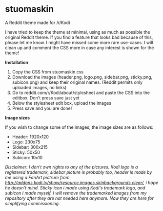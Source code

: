 # stuomaskin
A Reddit theme made for /r/Kodi

I have tried to keep the theme at minimal, using as much as possible the original Reddit theme. If you find a feature that looks bad because of this, please let me know. I might have missed some more rare use-cases. I will clean up and comment the CSS more in case any interest is shown for the theme!

<b>Installation</b>

1. Copy the CSS from stuomaskin.css
2. Download the images (header.png, logo.png, sidebar.png, sticky.png, subicon.png) and keep their original names. (Reddit permits only uploaded images, no links)
3. Go to reddit.com/r/Kodi/about/stylesheet and paste the CSS into the editbox. Don't press save just yet
4. Below the stylesheet edit box, upload the images
5. Press save and you are done!

<b>Image sizes</b>

If you wish to change some of the images, the image sizes are as follows:

- Header: 1920x120
- Logo: 230x75
- Sidebar: 300x215
- Sticky: 50x50
- Subicon: 10x10


<i>Disclaimer: I don't own rights to any of the pictures. Kodi logo is a registered trademark, sidebar picture is probably too, header is made by me using a FanArt pictrure from http://addons.kodi.tv/show/resource.images.skinbackgrounds.clear/, i hope he doesn't mind. Sticky icon i made using Kodi's trademark logo, and subicon I made myself. I will remove the trademarked images from my repository after they are not needed here anymore. Now they are here for simplifying commissioning.</i>
